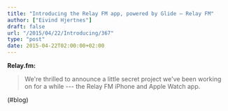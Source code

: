 ```yaml
---
title: "Introducing the Relay FM app, powered by Glide — Relay FM"
author: ["Eivind Hjertnes"]
draft: false
url: "/2015/04/22/Introducing/367"
type: "post"
date: 2015-04-22T02:00:00+02:00
---
```


**Relay.fm:**

> We're thrilled to announce a little secret project we've been working
> on for a while --- the Relay FM iPhone and Apple Watch app.

(#blog)
